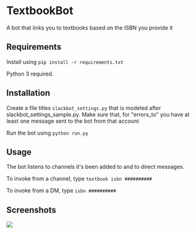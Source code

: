 # TextbookBot

A bot that links you to textbooks based on the ISBN you provide it

## Requirements

Install using `pip install -r requirements.txt`

Python 3 required.

## Installation

Create a file titles `slackbot_settings.py` that is modeled after slackbot_settings_sample.py. Make sure that, for "errors_to" you have at least one message sent to the bot from that account 

Run the bot using `python run.py`
## Usage

The bot listens to channels it's been added to and to direct messages.

To invoke from a channel, type `textbook isbn ##########`

To invoke from a DM, type `isbn ##########`

## Screenshots

<img src="https://i.imgur.com/f2Aco0o.png">